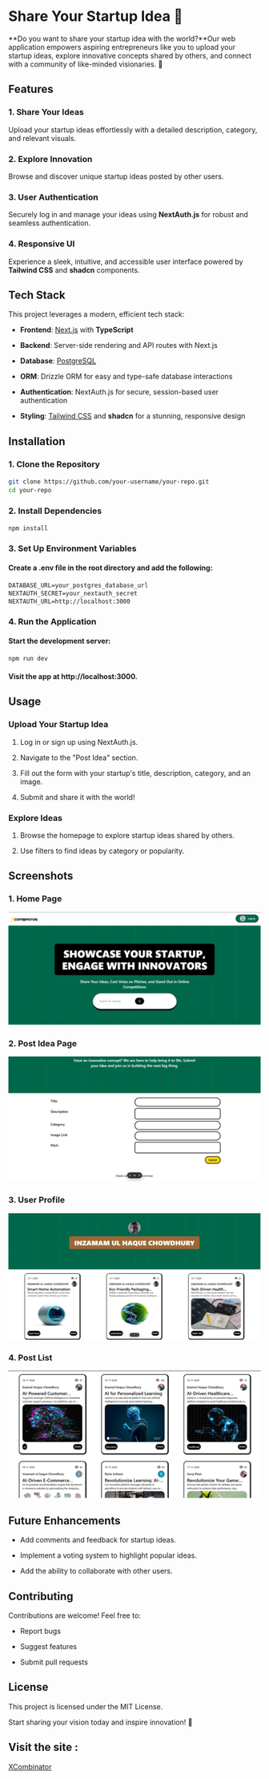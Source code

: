 Share Your Startup Idea 🌟
==========================

**Do you want to share your startup idea with the world?**Our web application empowers aspiring entrepreneurs like you to upload your startup ideas, explore innovative concepts shared by others, and connect with a community of like-minded visionaries. 🚀

Features
--------

### 1\. **Share Your Ideas**

Upload your startup ideas effortlessly with a detailed description, category, and relevant visuals.

### 2\. **Explore Innovation**

Browse and discover unique startup ideas posted by other users.

### 3\. **User Authentication**

Securely log in and manage your ideas using **NextAuth.js** for robust and seamless authentication.

### 4\. **Responsive UI**

Experience a sleek, intuitive, and accessible user interface powered by **Tailwind CSS** and **shadcn** components.

Tech Stack
----------

This project leverages a modern, efficient tech stack:

*   **Frontend**: [Next.js](https://nextjs.org/) with **TypeScript**
    
*   **Backend**: Server-side rendering and API routes with Next.js
    
*   **Database**: [PostgreSQL](https://www.postgresql.org/)
    
*   **ORM**: Drizzle ORM for easy and type-safe database interactions
    
*   **Authentication**: NextAuth.js for secure, session-based user authentication
    
*   **Styling**: [Tailwind CSS](https://tailwindcss.com/) and **shadcn** for a stunning, responsive design
    

Installation
------------

### 1\. Clone the Repository

```bash
git clone https://github.com/your-username/your-repo.git
cd your-repo
``` 

### 2\. Install Dependencies

```
npm install
```

### 3\. Set Up Environment Variables

#### Create a .env file in the root directory and add the following:
```
DATABASE_URL=your_postgres_database_url
NEXTAUTH_SECRET=your_nextauth_secret
NEXTAUTH_URL=http://localhost:3000
```
### 4\. Run the Application

#### Start the development server:

```
npm run dev
``` 

#### Visit the app at http://localhost:3000.


Usage
-----

### **Upload Your Startup Idea**

1.  Log in or sign up using NextAuth.js.
    
2.  Navigate to the "Post Idea" section.
    
3.  Fill out the form with your startup's title, description, category, and an image.
    
4.  Submit and share it with the world!
    

### **Explore Ideas**

1.  Browse the homepage to explore startup ideas shared by others.
    
2.  Use filters to find ideas by category or popularity.
    

Screenshots
-----------

### 1\. Home Page

![Home Screen](screenshots/Home.png)

### 2\. Post Idea Page

![Form](screenshots/form.png)

### 3\. User Profile

![Profile](screenshots/profile.png)

### 4\. Post List

![Post Details](screenshots/Posts.png)




Future Enhancements
-------------------

*   Add comments and feedback for startup ideas.
    
*   Implement a voting system to highlight popular ideas.
    
*   Add the ability to collaborate with other users.
    

Contributing
------------

Contributions are welcome! Feel free to:

*   Report bugs
    
*   Suggest features
    
*   Submit pull requests
    

License
-------

This project is licensed under the MIT License.

Start sharing your vision today and inspire innovation! 🌟
## Visit the site : 
[XCombinator](https://x-combinator-startup.vercel.app/)